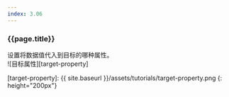 ```yaml
---
index: 3.06
---
```

### {{page.title}}
设置将数据值代入到目标的哪种属性。  
![目标属性][target-property]

[target-property]: {{ site.baseurl }}/assets/tutorials/target-property.png
{: height="200px"}
